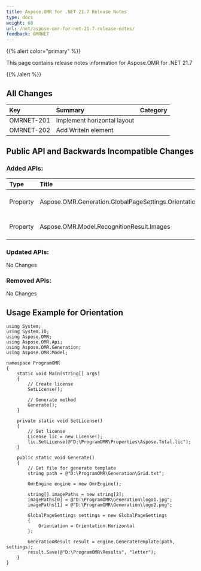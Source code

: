 ```yaml
---
title: Aspose.OMR for .NET 21.7 Release Notes
type: docs
weight: 60
url: /net/aspose-omr-for-net-21-7-release-notes/
feedback: OMRNET
---
```


{{% alert color="primary" %}} 

This page contains release notes information for Aspose.OMR for .NET 21.7

{{% /alert %}} 
## **All Changes**
|**Key**|**Summary**|**Category**|
| :- | :- | :- |
|OMRNET-201|Implement horizontal layout|
|OMRNET-202|Add WriteIn element|

## **Public API and Backwards Incompatible Changes**
### **Added APIs:**

|**Type**|**Title**|**Description**|
| :- | :- | :- |
|Property|Aspose.OMR.Generation.GlobalPageSettings.Orientation|The orientation of the Page|
|Property|Aspose.OMR.Model.RecognitionResult.Images|List of Write-in fild Images|

### **Updated APIs:**

No Changes

### **Removed APIs:**

No Changes

## **Usage Example for Orientation**
```code
using System;
using System.IO;
using Aspose.OMR;
using Aspose.OMR.Api;
using Aspose.OMR.Generation;
using Aspose.OMR.Model;

namespace ProgramOMR
{
    static void Main(string[] args)
    {
        // Create license
        SetLicense();   

        // Generate method
        Generate();
    }

    private static void SetLicense()
    {
        // Set license 
        License lic = new License();
        lic.SetLicense(@"D:\ProgramOMR\Properties\Aspose.Total.lic");
    }

    public static void Generate()
    {
        // Get file for generate template
        string path = @"D:\ProgramOMR\Generation\Grid.txt";

        OmrEngine engine = new OmrEngine();

        string[] imagePaths = new string[2];
        imagePaths[0] = @"D:\ProgramOMR\Generation\logo1.jpg";
        imagePaths[1] = @"D:\ProgramOMR\Generation\logo2.png";

        GlobalPageSettings settings = new GlobalPageSettings
        {
            Orientation = Orientation.Horizontal
        };

        GenerationResult result = engine.GenerateTemplate(path, settings);
        result.Save(@"D:\ProgramOMR\Results", "letter");
    }
}
```